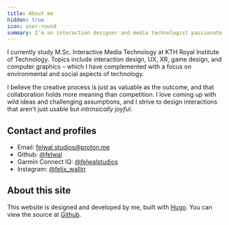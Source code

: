 ```yaml
---
title: About me
hidden: true
icon: user-round
summary: I'm an interaction designer and media technologist passionate about ideation, play, and deep sustainable transformation.
---
```


I currently study M.Sc. Interactive Media Technology at KTH Royal Institute of Technology. Topics include interaction design, UX, XR, game design, and computer graphics – which I have complemented with a focus on environmental and social aspects of technology.

I believe the creative process is just as valuable as the outcome, and that collaboration holds more meaning than competition. I love coming up with wild ideas and challenging assumptions, and I strive to design interactions that aren't just usable but _intrinsically joyful_.

## Contact and profiles

- Email: felwal.studios@proton.me
- Github: [@felwal](https://github.com/felwal)
- Garmin Connect IQ: [@felwalstudios](https://apps.garmin.com/developer/29f9576d-0084-4471-8daf-8d617888d37d/apps)
- Instagram: [@felix_wallin](https://www.instagram.com/felix_wallin)

## About this site

This website is designed and developed by me, built with [Hugo](https://gohugo.io/). You can view the source at [Github](https://github.com/felwal/felwal.github.io/).
